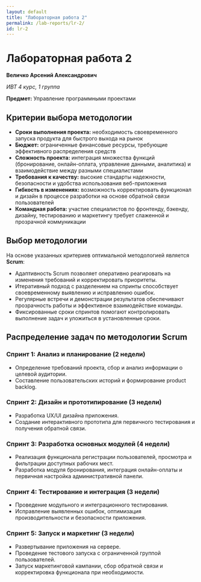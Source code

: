 ```yaml
---
layout: default
title: "Лабораторная работа 2"
permalink: /lab-reports/lr-2/
id: lr-2
---
```


# Лабораторная работа 2

**Величко Арсений Александрович**

*ИВТ 4 курс, 1 группа*

**Предмет:** Управление программными проектами

## Критерии выбора методологии
- **Сроки выполнения проекта:** необходимость своевременного запуска продукта для быстрого выхода на рынок
- **Бюджет:** ограниченные финансовые ресурсы, требующие эффективного распределения средств
- **Сложность проекта:** интеграция множества функций (бронирование, онлайн-оплата, управление данными, аналитика) и взаимодействие между разными специалистами
- **Требования к качеству:** высокие стандарты надежности, безопасности и удобства использования веб-приложения
- **Гибкость в изменениях:** возможность корректировать функционал и дизайн в процессе разработки на основе обратной связи пользователей
- **Командная работа:** участие специалистов по фронтенду, бэкенду, дизайну, тестированию и маркетингу требует слаженной и прозрачной коммуникации

## Выбор методологии
На основе указанных критериев оптимальной методологией является **Scrum**:
- Адаптивность Scrum позволяет оперативно реагировать на изменения требований и корректировать приоритеты.
- Итеративный подход с разделением на спринты способствует своевременному выявлению и исправлению ошибок.
- Регулярные встречи и демонстрации результатов обеспечивают прозрачность работы и эффективное взаимодействие команды.
- Фиксированные сроки спринтов помогают контролировать выполнение задач и уложиться в установленные сроки.

## Распределение задач по методологии Scrum

### Спринт 1: Анализ и планирование (2 недели)
- Определение требований проекта, сбор и анализ информации о целевой аудитории.
- Составление пользовательских историй и формирование product backlog.

### Спринт 2: Дизайн и прототипирование (3 недели)
- Разработка UX/UI дизайна приложения.
- Создание интерактивного прототипа для первичного тестирования и получения обратной связи.

### Спринт 3: Разработка основных модулей (4 недели)
- Реализация функционала регистрации пользователей, просмотра и фильтрации доступных рабочих мест.
- Разработка модуля бронирования, интеграция онлайн-оплаты и первичная настройка административной панели.

### Спринт 4: Тестирование и интеграция (3 недели)
- Проведение модульного и интеграционного тестирования.
- Исправление выявленных ошибок, оптимизация производительности и безопасности приложения.

### Спринт 5: Запуск и маркетинг (3 недели)
- Развертывание приложения на сервере.
- Проведение тестового запуска с ограниченной группой пользователей.
- Запуск маркетинговой кампании, сбор обратной связи и корректировка функционала при необходимости.
